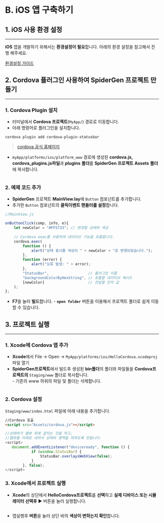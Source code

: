 # B. iOS 앱 구축하기

## 1. iOS 사용 환경 설정

***

**iOS** 앱을 개발하기 위해서는 **환경설정이 필요**합니다. 아래의 환경 설정을 참고해서 진행 해주세요.

[환경설정 가이드](../../03-start-guide/04-mobile/b-ios.md)

## 2. Cordova 플러그인 사용하여 SpiderGen 프로젝트 만들기

***

### **1. Cordova Plugin 설치**

* 터미널에서 **Cordova 프로젝트**(`MyApp/`) 경로로 이동합니다.
* 아래 명령어로 플러그인을 설치합니다.&#x20;

```
cordova plugin add cordova-plugin-statusbar 
```

> [cordova 공식 홈페이지](https://cordova.apache.org/plugins/)

* `myApp/platforms/ios/platform_www` 경로에 생성된 **cordova.js, cordova\_plugins.js파일**과 **plugins** **폴더**를 **SpiderGen 프로젝트** **Assets** **폴더**에 복사합니다.

<figure><img src="../../.gitbook/assets/image (28).png" alt=""><figcaption></figcaption></figure>

### 2. 예제 코드 추가

* **SpiderGen** 프로젝트 **MainView.lay**에 `Button` 컴포넌트를 추가합니다.
* 추가한 `Button` 컴포넌트의 **클릭이벤트 핸들러를 설정**합니다.

```javascript
//MainView.js

onButtonClick(comp, info, e){
    let newColor = "#FF5733"; // 변경할 상태바 색상
    
    // Cordova exec를 사용하여 네이티브 기능을 호출합니다.
    cordova.exec(
        function () {
            alert("상태 표시줄 색상이 " + newColor + "로 변경되었습니다.");
        },
        function (error) {
            alert("오류 발생: " + error);
        },
        "StatusBar",                  // 플러그인 이름
        "backgroundColorByHexString", // 호출할 네이티브 메서드
        [newColor]                    // 전달할 인자 값
    );
};
```

* **F7**을 눌러 **빌드**합니다. - **`open folder`** 버튼을 이용해서 프로젝트 폴더로 쉽게 이동할 수 있습니다.

## 3. 프로젝트 실행

***

### **1. Xcode에 Cordova 앱 추가**

* **Xcode**에서 File -> Open → `MyApp/platforms/ios/HelloCordova.xcodeproj` 파일 열기
* **SpiderGen프로젝트**에서 빌드후 생성된 **bin폴더**의 폴더와 파일들을 **Cordova프로젝트의** `Staging/www` 폴더로 복사합니다. \
  \- 기존의 www 하위의 파일 및 폴더는 삭제합니다.

<figure><img src="../../.gitbook/assets/image (31).png" alt=""><figcaption></figcaption></figure>

### **2. Cordova 설정**

`Staging/www/index.html` 파일에 아래 내용을 추가합니다.

```html
//Cordova 호출
<script src="Assets/cordova.js"></script>
```

```javascript
//상태바가 웹뷰 위에 겹치는 것을 막고, 
//웹뷰를 아래로 내려서 상태바 영역을 피하도록 만듭니다.
<script>
   document.addEventListener("deviceready", function () {
            if (window.StatusBar) {
                StatusBar.overlaysWebView(false);
            }
        }, false);
</script> 
```

### 3. Xcode에서 프로젝트 실행

* **Xcode**의 상단에서 **HelloCordova프로젝트**를 **선택**하고 **실제 디바이스 또는 시뮬레이터 선택후** ▶ 버튼을 눌러 실행합니다.

<figure><img src="../../.gitbook/assets/image (32).png" alt=""><figcaption></figcaption></figure>

* 앱실행후 **버튼**을 눌러 상단 바의 **색상이 변하는지 확인**합니다.

<div><figure><img src="../../.gitbook/assets/ios01.png" alt=""><figcaption></figcaption></figure> <figure><img src="../../.gitbook/assets/ios02.png" alt=""><figcaption></figcaption></figure></div>
